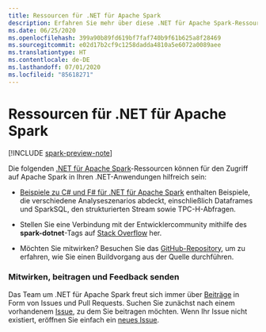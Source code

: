 ```yaml
---
title: Ressourcen für .NET für Apache Spark
description: Erfahren Sie mehr über diese .NET für Apache Spark-Ressourcen, die Sie bei der Erstellung von benutzerdefinierten Data Science-Lösungen und deren Integration in Ihre .NET-Anwendungen unterstützen.
ms.date: 06/25/2020
ms.openlocfilehash: 399a90b89fd619bf7faf740b9f61b625a8f28469
ms.sourcegitcommit: e02d17b2cf9c1258dadda4810a5e6072a0089aee
ms.translationtype: HT
ms.contentlocale: de-DE
ms.lasthandoff: 07/01/2020
ms.locfileid: "85618271"
---
```

# <a name="net-for-apache-spark-resources"></a>Ressourcen für .NET für Apache Spark

[!INCLUDE [spark-preview-note](../../../includes/spark-preview-note.md)]

Die folgenden [.NET für Apache Spark](../index.yml)-Ressourcen können für den Zugriff auf Apache Spark in Ihren .NET-Anwendungen hilfreich sein:

* [Beispiele zu C# und F# für .NET für Apache Spark](https://github.com/dotnet/spark#samples) enthalten Beispiele, die verschiedene Analyseszenarios abdeckt, einschließlich Dataframes und SparkSQL, den strukturierten Stream sowie TPC-H-Abfragen.

* Stellen Sie eine Verbindung mit der Entwicklercommunity mithilfe des **spark-dotnet**-Tags auf [Stack Overflow](https://stackoverflow.com/questions/tagged/spark-dotnet) her.

* Möchten Sie mitwirken? Besuchen Sie das [GitHub-Repository](https://github.com/dotnet/spark), um zu erfahren, wie Sie einen Buildvorgang aus der Quelle durchführen.

### <a name="how-to-engage-contribute-and-provide-feedback"></a>Mitwirken, beitragen und Feedback senden

Das Team um .NET für Apache Spark freut sich immer über [Beiträge](https://github.com/dotnet/spark/blob/master/docs/contributing.md) in Form von Issues und Pull Requests. Suchen Sie zunächst nach einem vorhandenem [Issue](https://github.com/dotnet/spark/issues), zu dem Sie beitragen möchten. Wenn Ihr Issue nicht existiert, eröffnen Sie einfach ein [neues Issue](https://github.com/dotnet/spark/issues?utf8=%E2%9C%93&q=is%3Aissue+is%3Aopen+).
